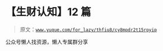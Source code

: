 # 【生财认知】12 篇

> 原文：[`www.yuque.com/for_lazy/thfiu8/cy8mpdr2t15rpyip`](https://www.yuque.com/for_lazy/thfiu8/cy8mpdr2t15rpyip)



公众号懒人找资源，懒人专属群分享